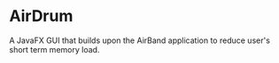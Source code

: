 # AirDrum
A JavaFX GUI that builds upon the AirBand application to reduce user's short term memory load.
